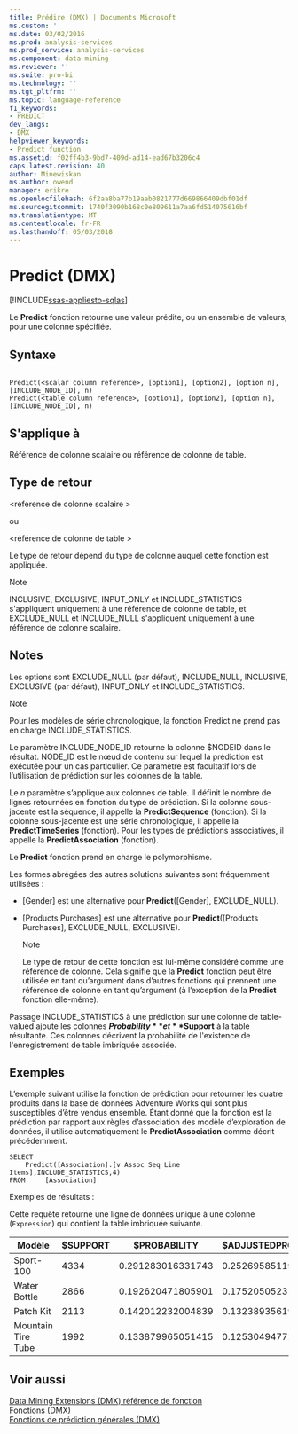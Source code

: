 ```yaml
---
title: Prédire (DMX) | Documents Microsoft
ms.custom: ''
ms.date: 03/02/2016
ms.prod: analysis-services
ms.prod_service: analysis-services
ms.component: data-mining
ms.reviewer: ''
ms.suite: pro-bi
ms.technology: ''
ms.tgt_pltfrm: ''
ms.topic: language-reference
f1_keywords:
- PREDICT
dev_langs:
- DMX
helpviewer_keywords:
- Predict function
ms.assetid: f02ff4b3-9bd7-409d-ad14-ead67b3206c4
caps.latest.revision: 40
author: Minewiskan
ms.author: owend
manager: erikre
ms.openlocfilehash: 6f2aa8ba77b19aab0821777d669866409dbf01df
ms.sourcegitcommit: 1740f3090b168c0e809611a7aa6fd514075616bf
ms.translationtype: MT
ms.contentlocale: fr-FR
ms.lasthandoff: 05/03/2018
---
```

# <a name="predict-dmx"></a>Predict (DMX)
[!INCLUDE[ssas-appliesto-sqlas](../includes/ssas-appliesto-sqlas.md)]

  Le **Predict** fonction retourne une valeur prédite, ou un ensemble de valeurs, pour une colonne spécifiée.  
  
## <a name="syntax"></a>Syntaxe  
  
```  
  
Predict(<scalar column reference>, [option1], [option2], [option n], [INCLUDE_NODE_ID], n)  
Predict(<table column reference>, [option1], [option2], [option n], [INCLUDE_NODE_ID], n)  
```  
  
## <a name="applies-to"></a>S'applique à  
 Référence de colonne scalaire ou référence de colonne de table.  
  
## <a name="return-type"></a>Type de retour  
 \<référence de colonne scalaire >  
  
 ou  
  
 \<référence de colonne de table >  
  
 Le type de retour dépend du type de colonne auquel cette fonction est appliquée.  
  
> [!NOTE]  
>  INCLUSIVE, EXCLUSIVE, INPUT_ONLY et INCLUDE_STATISTICS s'appliquent uniquement à une référence de colonne de table, et EXCLUDE_NULL et INCLUDE_NULL s'appliquent uniquement à une référence de colonne scalaire.  
  
## <a name="remarks"></a>Notes  
 Les options sont EXCLUDE_NULL (par défaut), INCLUDE_NULL, INCLUSIVE, EXCLUSIVE (par défaut), INPUT_ONLY et INCLUDE_STATISTICS.  
  
> [!NOTE]  
>  Pour les modèles de série chronologique, la fonction Predict ne prend pas en charge INCLUDE_STATISTICS.  
  
 Le paramètre INCLUDE_NODE_ID retourne la colonne $NODEID dans le résultat. NODE_ID est le nœud de contenu sur lequel la prédiction est exécutée pour un cas particulier. Ce paramètre est facultatif lors de l’utilisation de prédiction sur les colonnes de la table.  
  
 Le *n* paramètre s’applique aux colonnes de table. Il définit le nombre de lignes retournées en fonction du type de prédiction. Si la colonne sous-jacente est la séquence, il appelle la **PredictSequence** (fonction). Si la colonne sous-jacente est une série chronologique, il appelle la **PredictTimeSeries** (fonction). Pour les types de prédictions associatives, il appelle la **PredictAssociation** (fonction).  
  
 Le **Predict** fonction prend en charge le polymorphisme.  
  
 Les formes abrégées des autres solutions suivantes sont fréquemment utilisées :  
  
-   [Gender] est une alternative pour **Predict**([Gender], EXCLUDE_NULL).  
  
-   [Products Purchases] est une alternative pour **Predict**([Products Purchases], EXCLUDE_NULL, EXCLUSIVE).  
  
    > [!NOTE]  
    >  Le type de retour de cette fonction est lui-même considéré comme une référence de colonne. Cela signifie que la **Predict** fonction peut être utilisée en tant qu’argument dans d’autres fonctions qui prennent une référence de colonne en tant qu’argument (à l’exception de la **Predict** fonction elle-même).  
  
 Passage INCLUDE_STATISTICS à une prédiction sur une colonne de table-valued ajoute les colonnes **$Probability** et **$Support** à la table résultante. Ces colonnes décrivent la probabilité de l'existence de l'enregistrement de table imbriquée associée.  
  
## <a name="examples"></a>Exemples  
 L’exemple suivant utilise la fonction de prédiction pour retourner les quatre produits dans la base de données Adventure Works qui sont plus susceptibles d’être vendus ensemble. Étant donné que la fonction est la prédiction par rapport aux règles d’association des modèle d’exploration de données, il utilise automatiquement le **PredictAssociation** comme décrit précédemment.  
  
```  
SELECT  
    Predict([Association].[v Assoc Seq Line Items],INCLUDE_STATISTICS,4)  
FROM     [Association]  
```  
  
 Exemples de résultats :  
  
 Cette requête retourne une ligne de données unique à une colonne (`Expression`) qui contient la table imbriquée suivante.  
  
|Modèle|$SUPPORT|$PROBABILITY|$ADJUSTEDPROBABILITY|  
|-----------|--------------|------------------|--------------------------|  
|Sport-100|4334|0.291283016331743|0.252695851192499|  
|Water Bottle|2866|0.192620471805901|0.175205052318795|  
|Patch Kit|2113|0.142012232004839|0.132389356196586|  
|Mountain Tire Tube|1992|0.133879965051415|0.125304947722259|  
  
## <a name="see-also"></a>Voir aussi  
 [Data Mining Extensions &#40;DMX&#41; référence de fonction](../dmx/data-mining-extensions-dmx-function-reference.md)   
 [Fonctions &#40;DMX&#41;](../dmx/functions-dmx.md)   
 [Fonctions de prédiction générales &#40;DMX&#41;](../dmx/general-prediction-functions-dmx.md)  
  
  
